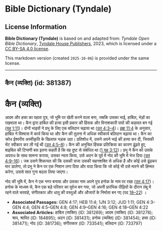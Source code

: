 # Bible Dictionary (Tyndale)

## License Information

**Bible Dictionary (Tyndale)** is based on and adapted from: _Tyndale Open Bible Dictionary_, [Tyndale House Publishers](https://tyndaleopenresources.com/), 2023, which is licensed under a [CC BY-SA 4.0 license](https://creativecommons.org/licenses/by-sa/4.0/legalcode.en).

This markdown version (created `2025-10-06`) is provided under the same license.



--------------------------------

## कैन (व्यक्ति) (id: 381387)

कैन (व्यक्ति)
=============

आदम और हव्वा का पहला पुत्र, जो भूमि पर खेती करने वाला बना, जबकि उसका भाई, हाबिल, भेड़ों का रखवाला था। कैन द्वारा हाबिल की हत्या इसी प्रकार की हिंसक और विनाशकारी पापों की कहावत बन गई ([यहू 1:11](https://ref.ly/Jude1:11))। दोनों भाइयों ने प्रभु के लिए एक बलिदान चढ़ाया था ([उत 4:3–4](https://ref.ly/Gen4:3-Gen4:4))। [इब्रा 11:4](https://ref.ly/Heb11:4) के अनुसार, हाबिल ने विश्वास में कार्य किया था और कैन की तुलना में अधिक स्वीकार्य बलिदान चढ़ाया था। कैन का क्रोध ईश्वरीय अस्वीकृति के खिलाफ भड़क उठा। प्रतिशोध में, उसने अपने भाई की हत्या कर दी, जिसकी भेंट स्वीकार कर ली गई थी ([उत 4:5–8](https://ref.ly/Gen4:5-Gen4:8))। कैन की अनुचित हिंसक प्रतिक्रिया का कारण ढूंढ़ते हुए, बाइबिल की टिप्पणी बस इतना कहती है कि वह दुष्ट से संबंधित था ([1 यूह 3:12](https://ref.ly/1John3:12))। प्रभु ने कैन को उसके अपराध के साथ सामना कराया, उसका न्याय किया, उसे अदन के पूर्व में नोद की भूमि में भेज दिया ([उत 4:9–16](https://ref.ly/Gen4:9-Gen4:16))। जब उसने शिकायत की कि उसकी सजा उसकी सहनशक्ति से अधिक है और कोई उसे ढूंढकर मार डालेगा, तो प्रभु ने कैन पर एक निशान लगा दिया और वादा किया कि जो कोई भी उसे मारने की हिम्मत करेगा, उससे सात गुना बदला लिया जाएगा।

नोद की भूमि में, कैन ने एक नगर बनाया और उसका नाम अपने पुत्र हनोक के नाम पर रखा ([उत 4:17](https://ref.ly/Gen4:17))। हनोक के माध्यम से, कैन एक बड़े परिवार का पूर्वज बन गया, जो अपनी प्रारंभिक पीढ़ियों के दौरान तंबू में रहने वाले चरवाहे, संगीतकार और धातु की वस्तुओं और औजारों के निर्माता बन गए (पद [18–22](https://ref.ly/Gen4:18-Gen4:22)) ।

* **Associated Passages:** GEN 4:17; HEB 11:4; 1JN 3:12; JUD 1:11; GEN 4:3–GEN 4:4; GEN 4:5–GEN 4:8; GEN 4:9–GEN 4:16; GEN 4:18–GEN 4:22
* **Associated Articles:** हाबिल (व्यक्ति) (ID: 381269); आदम (व्यक्ति) (ID: 381278); श्राप, श्रापित (ID: 184895); अदन (ID: 381431); हनोक (व्यक्ति) (ID: 381454); हव्वा (ID: 381471); नोद (ID: 381736); संगीतकार (ID: 733541); बलिदान  (ID: 733797)

